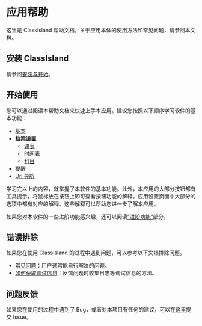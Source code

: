 # 应用帮助

这里是 ClassIsland 帮助文档，关于应用本体的使用方法和常见问题，请参阅本文档。

## 安装 ClassIsland

请参阅[安装与开始](setup.md)。

## 开始使用

您可以通过阅读本帮助文档来快速上手本应用。建议您按照以下顺序学习软件的基本功能：

- [基本](basic.md)
- **[档案设置](profile-settings-page.md)**
    - [课表](classplan.md)
    - [时间表](time-layout.md)
    - [科目](subject.md)
- [提醒](notifications.md)
- [Uri 导航](uri-navigation.md)

学习完以上的内容，就掌握了本软件的基本功能。此外，本应用的大部分按钮都有工具提示，将鼠标放在按钮上即可查看按钮功能的解释。应用设置页面中大部分的选项中都有对应的解释。这些解释可以帮助您进一步了解本应用。

如果您对本软件的一些进阶功能感兴趣，还可以阅读[“进阶功能”](advanced.md)部分。

## 错误排除

如果您在使用 ClassIsland 的过程中遇到问题，可以参考以下文档排除问题。

- [常见问题](./faq.md)：用户通常能自行解决的问题。
- [如何获取调试信息](./reporting-issue.md)：反馈问题时收集日志等调试信息的方法。

## 问题反馈

如果您在使用的过程中遇到了 Bug，或者对本项目有任何的建议，可以在[这里](https://github.com/HelloWRC/ClassIsland/issues)提交 Issue。
